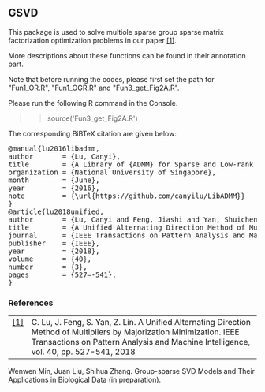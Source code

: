 ## GSVD 

This package is used to solve multiole sparse group sparse matrix factorization optimization problems in our paper <a class="footnote-reference" href="#id2" id="id1">[1]</a>. 

More descriptions about these functions can be found in their annotation part.

Note that before running the codes, please first set the path for "Fun1_OR.R", "Fun1_OGR.R" and "Fun3_get_Fig2A.R".

Please run the following R command in the Console. 
>> source('Fun3_get_Fig2A.R')


<p>The corresponding BiBTeX citation are given below:</p>
<div class="highlight-none"><div class="highlight"><pre>
@manual{lu2016libadmm,
author       = {Lu, Canyi},
title        = {A Library of {ADMM} for Sparse and Low-rank Optimization},
organization = {National University of Singapore},
month        = {June},
year         = {2016},
note         = {\url{https://github.com/canyilu/LibADMM}}
}
@article{lu2018unified,
author       = {Lu, Canyi and Feng, Jiashi and Yan, Shuicheng and Lin, Zhouchen},
title        = {A Unified Alternating Direction Method of Multipliers by Majorization Minimization},
journal      = {IEEE Transactions on Pattern Analysis and Machine Intelligence},
publisher    = {IEEE},
year         = {2018},
volume       = {40},
number       = {3},
pages        = {527—-541},
}</pre></div>
  
### References
<table class="docutils footnote" frame="void" id="id2" rules="none">
<colgroup><col class="label" /><col /></colgroup>
<tbody valign="top">
<tr><td class="label"><a class="fn-backref" href="#id2">[1]</a></td><td>C. Lu, J. Feng, S. Yan, Z. Lin. A Unified Alternating Direction Method of Multipliers by Majorization Minimization. IEEE Transactions on Pattern Analysis and Machine Intelligence, vol. 40, pp. 527-541, 2018</td></tr>
</tbody>
</table>

Wenwen Min, Juan Liu, Shihua Zhang. Group-sparse SVD Models and Their Applications in Biological Data (in preparation).
